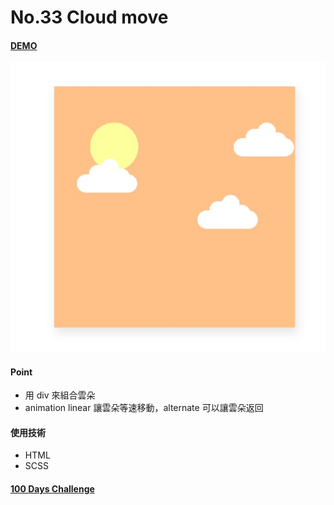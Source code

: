 # No.33 Cloud move

#### [DEMO](https://kaochihyu.github.io/100-days-css-challenge/no.33/index.html)
![image](https://github.com/kaochihyu/100-days-css-challenge/blob/master/DEMO/no.33.jpg)

#### Point
- 用 div 來組合雲朵
- animation linear 讓雲朵等速移動，alternate 可以讓雲朵返回

#### 使用技術
* HTML
* SCSS

#### [100 Days Challenge](https://100dayscss.com/)


